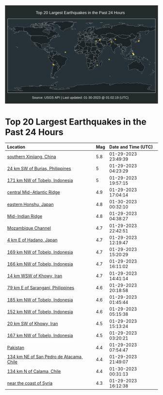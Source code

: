![Map](./map.png)

# Top 20 Largest Earthquakes in the Past 24 Hours

| Location | Mag | Date and Time (UTC) |
|:---|:---|:---|
| [southern Xinjiang, China](https://earthquake.usgs.gov/earthquakes/eventpage/us6000jk82) | 5.8 | 01-29-2023 23:49:39 |
| [24 km SW of Burias, Philippines](https://earthquake.usgs.gov/earthquakes/eventpage/us6000jk3r) | 5 | 01-29-2023 04:23:29 |
| [171 km NW of Tobelo, Indonesia](https://earthquake.usgs.gov/earthquakes/eventpage/us6000jk70) | 5 | 01-29-2023 19:57:15 |
| [central Mid-Atlantic Ridge](https://earthquake.usgs.gov/earthquakes/eventpage/us6000jk6i) | 4.9 | 01-29-2023 17:04:14 |
| [eastern Honshu, Japan](https://earthquake.usgs.gov/earthquakes/eventpage/us6000jk87) | 4.8 | 01-30-2023 00:32:10 |
| [Mid-Indian Ridge](https://earthquake.usgs.gov/earthquakes/eventpage/us6000jk3x) | 4.8 | 01-29-2023 04:38:27 |
| [Mozambique Channel](https://earthquake.usgs.gov/earthquakes/eventpage/us6000jk7r) | 4.7 | 01-29-2023 22:42:51 |
| [4 km E of Hadano, Japan](https://earthquake.usgs.gov/earthquakes/eventpage/us6000jk5m) | 4.7 | 01-29-2023 12:19:47 |
| [169 km NW of Tobelo, Indonesia](https://earthquake.usgs.gov/earthquakes/eventpage/us6000jk64) | 4.7 | 01-29-2023 15:20:29 |
| [166 km NW of Tobelo, Indonesia](https://earthquake.usgs.gov/earthquakes/eventpage/us6000jk6a) | 4.7 | 01-29-2023 16:11:02 |
| [14 km WSW of Khowy, Iran](https://earthquake.usgs.gov/earthquakes/eventpage/us6000jk5x) | 4.7 | 01-29-2023 14:41:14 |
| [79 km E of Sarangani, Philippines](https://earthquake.usgs.gov/earthquakes/eventpage/us6000jk73) | 4.6 | 01-29-2023 20:18:58 |
| [185 km NW of Tobelo, Indonesia](https://earthquake.usgs.gov/earthquakes/eventpage/us6000jk36) | 4.6 | 01-29-2023 01:45:44 |
| [152 km NW of Tobelo, Indonesia](https://earthquake.usgs.gov/earthquakes/eventpage/us6000jk40) | 4.6 | 01-29-2023 05:15:38 |
| [20 km SW of Khowy, Iran](https://earthquake.usgs.gov/earthquakes/eventpage/us6000jk61) | 4.5 | 01-29-2023 15:13:24 |
| [167 km NW of Tobelo, Indonesia](https://earthquake.usgs.gov/earthquakes/eventpage/us6000jk3i) | 4.5 | 01-29-2023 03:20:21 |
| [Pakistan](https://earthquake.usgs.gov/earthquakes/eventpage/us6000jk4q) | 4.4 | 01-29-2023 07:54:47 |
| [134 km NE of San Pedro de Atacama, Chile](https://earthquake.usgs.gov/earthquakes/eventpage/us6000jk7f) | 4.4 | 01-29-2023 21:49:07 |
| [134 km N of Calama, Chile](https://earthquake.usgs.gov/earthquakes/eventpage/us6000jk86) | 4.4 | 01-30-2023 00:31:13 |
| [near the coast of Syria](https://earthquake.usgs.gov/earthquakes/eventpage/us6000jk69) | 4.3 | 01-29-2023 16:12:38 |
